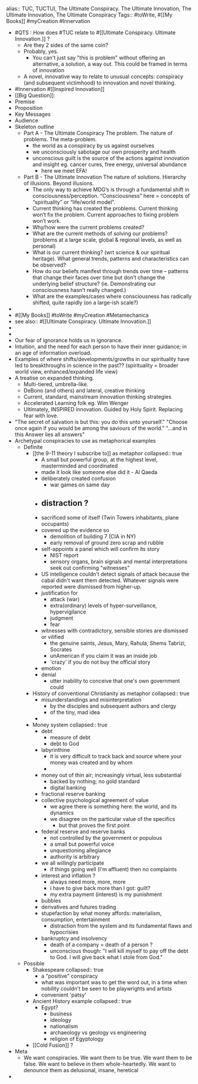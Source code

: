 alias:: TUC, TUCTUI, The Ultimate Conspiracy. The Ultimate Innovation, The Ultimate Innovation, The Ultimate Conspiracy
Tags:: #toWrite, #[[My Books]] #myCreation #Innervation

- #QTS : How does #TUC relate to #[[Ultimate Conspiracy. Ultimate Innovation.]] ?
	- Are they 2 sides of the same coin?
	- Probably, yes.
		- You can't just say "this is problem" without offering an alternative, a solution, a way out. This could be framed in terms of innovation
	- A novel, innovative way to relate to unusual concepts: conspiracy (and subsequent victimhood) to innovation and novel thinking.
- #Innervation #[[Inspired Innovation]]
- [[Big Question]]:
- Premise
- Proposition
- Key Messages
- Audience
- Skeleton outline
	- Part A - The Ultimate Conspiracy
	  The problem. The nature of problems. The meta-problem.
		- the world as a conspiracy by us against ourselves
		- we unconsciously sabotage our own prosperity and health
		- unconscious guilt is the source of the actions against innovation and insight eg. cancer cures, free energy, universal abundance
			- here we meet EFA!
	- Part B - The Ultimate Innovation
	  The nature of solutions. Hierarchy of illusions. Beyond illusions.
		- The only way to achieve MDG’s is through a fundamental shift in consciousness/perception. “Consciousness” here = concepts of “spirituality” or “life/world model”.
		- Current thinking has created the problems. Current thinking won’t fix the problem. Current approaches to fixing problem won’t work.
		- Why/how were the current problems created?
		- What are the current methods of solving our problems?
		  (problems at a large scale, global & regional levels, as well as personal)
		- What is our current thinking? (wrt science & our spiritual heritage). What general trends, patterns and characteristics can be observed?
		- How do our beliefs manifest through trends over time – patterns that change their faces over time but don’t change the underlying belief structure? (ie. Demonstrating our consciousness hasn’t really changed.)
		- What are the examples/cases where consciousness has radically shifted, quite rapidly (on a large-ish scale?)
-
- #[[My Books]] #toWrite #myCreation #Metamechanica
- see also:: #[[Ultimate Conspiracy. Ultimate Innovation.]]
-
-
- Our fear of ignorance holds us in ignorance.
- Intuition, and the need for each person to have their inner guidance; in an age of information overload.
- Examples of where shifts/developments/growths in our spirituality have led to breakthroughs in science in the past?? (spirituality = broader world view, enhanced/expanded life view)
- A treatise on expanded thinking.
	- Multi-tiered, umbrella-like.
	- DeBono (and others) and lateral, creative thinking
	- Current, standard, mainstream innovation thinking strategies
	- Accelerated Learning folk eg. Wim Wenger
	- Ultimately, INSPIRED innovation. Guided by Holy Spirit. Replacing fear with love.
- "The secret of salvation is but this: you do this unto yourself."
  "Choose once again if you would be among the saviours of the world."
  "...and in this Answer lies all answers"
- Archetypal conspiracies to use as metaphorical examples
	- Definite
		- [[the 9-11 theory I subscribe to]] as metaphor
		  collapsed:: true
			- A small but powerful group, at the highest level, masterminded and coordinated
			- made it look like someone else did it - Al Qaeda
			- deliberately created confusion
				- war games on same day
			- distraction ?
				-
			- sacrificed some of itself (Twin Towers inhabitants, plane occupants)
			- covered up the evidence so
				- demolition of building 7 (CIA in NY)
				- early removal of ground zero scrap and rubble
			- self-appoints a panel which will confirm its story
				- NIST report
				- sensory organs, brain signals and mental interpretations seek out confirming "witnesses"
			- US intelligence couldn't detect signals of attack because the cabal didn't want them detected. Whatever signals were reported were dismissed from higher-up.
			- justification for
				- attack (war)
				- extra(ordinary) levels of hyper-surveillance, hypervigilance
				- judgment
				- fear
			- witnesses with contradictory, sensible stories are dismissed or vilified
				- the genuine saints, Jesus, Mary, Rahula, Shems Tabrizi, Socrates
				- unAmerican if you claim it was an inside job
				- 'crazy' if you do not buy the official story
			- emotion
			- denial
				- utter inability to conceive that one's own government could
		- History of conventional Christianity as metaphor
		  collapsed:: true
			- misunderstandings and misinterpretation
				- by the disciples and subsequent authors and clergy
				- of the tiny, mad idea
			-
		- Money system
		  collapsed:: true
			- debt
				- measure of debt
				- debt to God
			- labyrinthine
				- it is very difficult to track back and source where your money was created and by whom
				-
			- money out of thin air; increasingly virtual, less substantial
				- backed by nothing; no gold standard
				- digital banking
			- fractional reserve banking
			- collective psychological agreement of value
				- we agree there is something here: the world, and its dynamics
				- we disagree on the particular value of the specifics
					- but that proves the first point
			- federal reserve and reserve banks
				- not controlled by the government or populous
				- a small but powerful voice
				- unquestioning allegiance
				- authority is arbitrary
			- we all willingly participate
				- if things going well (I'm affluent) then no complaints
			- interest and inflation ?
				- always need more, more, more
				- i have to give back more than I got: guilt?
				- my extra payment (interest) is my punishment
			- bubbles
			- derivatives and futures trading
			- stupefaction by what money affords: materialism, consumption, entertainment
				- distraction from the system and its fundamental flaws and hypocrisies
			- bankruptcy and insolvency
				- death of a company = death of a person ?
				- unconscious though: "I will kill myself to pay off the debt to God. I will give back what I stole from God."
	- Possible
		- Shakespeare
		  collapsed:: true
			- a "positive" conspiracy
			- what was important was to get the word out, in a time when nobility couldn't be seen to be playwrights and artists
			- convenient 'patsy'
		- Ancient History example
		  collapsed:: true
			- Egypt?
				- business
				- ideology
				- nationalism
				- archaeology vs geology vs engineering
				- religion of Egyptology
		- [[Cold Fusion]] ?
- Meta
	- We want conspiracies. We want them to be true. We want them to be false. We want to believe in them whole-heartedly. We want to denounce them as delusional, insane, heretical
-